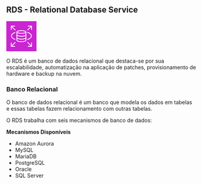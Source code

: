 ## RDS - Relational Database Service
![AWS RDS](/aws/icon/aws-rds.png)

O RDS é um banco de dados relacional que destaca-se por sua escalabilidade, automatização na aplicação de patches, provisionamento de hardware e backup na nuvem.

### Banco Relacional
O banco de dados relacional é um banco que modela os dados em tabelas e essas tabelas fazem relacionamento com outras tabelas. 

O RDS trabalha com seis mecanismos de banco de dados:

**Mecanismos Disponíveis**
- Amazon Aurora
- MySQL
- MariaDB
- PostgreSQL
- Oracle
- SQL Server




